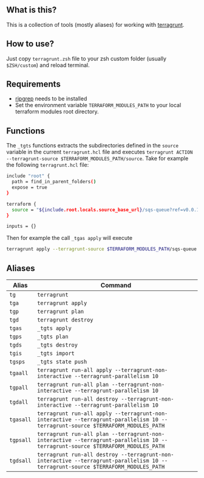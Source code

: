 ## What is this?
This is a collection of tools (mostly aliases) for working with [terragrunt](https://terragrunt.gruntwork.io/).
## How to use?
Just copy `terragrunt.zsh` file to your zsh custom folder (usually `$ZSH/custom`) and reload terminal.
## Requirements
- [ripgrep](https://github.com/BurntSushi/ripgrep) needs to be installed
- Set the environment variable `TERRAFORM_MODULES_PATH` to your local terraform modules root directory.
## Functions
The `_tgts` functions extracts the subdirectories defined in the `source` variable in the current `terragrunt.hcl` file and executes `terragrunt ACTION --terragrunt-source $TERRAFORM_MODULES_PATH/source`. Take for example the following `terragrunt.hcl` file:
```bash
include "root" {
  path = find_in_parent_folders()
  expose = true
}

terraform {
  source = "${include.root.locals.source_base_url}/sqs-queue?ref=v0.0.1"
}

inputs = {}
```
Then for example the call `_tgas apply` will execute
```bash
terragrunt apply --terragrunt-source $TERRAFORM_MODULES_PATH/sqs-queue
```

## Aliases
| Alias     | Command                   |
| --------- | ------------------------- |
| `tg`      | `terragrunt`              |
| `tga`     | `terragrunt apply`        |
| `tgp`     | `terragrunt plan`         |
| `tgd`     | `terragrunt destroy`      |
| `tgas`    | `_tgts apply`                                                                                                                     |
| `tgps`    | `_tgts plan`                                                                                                                      |
| `tgds`    | `_tgts destroy`                                                                                                                   |
| `tgis`    | `_tgts import`                                                                                                                    |
| `tgsps`   | `_tgts state push`                                                                                                                |
| `tgaall`  | `terragrunt run-all apply --terragrunt-non-interactive --terragrunt-parallelism 10`                                               |
| `tgpall`  | `terragrunt run-all plan --terragrunt-non-interactive --terragrunt-parallelism 10`                                                |
| `tgdall`  | `terragrunt run-all destroy --terragrunt-non-interactive --terragrunt-parallelism 10`                                             |
| `tgasall` | `terragrunt run-all apply --terragrunt-non-interactive --terragrunt-parallelism 10 --terragrunt-source $TERRAFORM_MODULES_PATH`   |
| `tgpsall` | `terragrunt run-all plan --terragrunt-non-interactive --terragrunt-parallelism 10 --terragrunt-source $TERRAFORM_MODULES_PATH`    |
| `tgdsall` | `terragrunt run-all destroy --terragrunt-non-interactive --terragrunt-parallelism 10 --terragrunt-source $TERRAFORM_MODULES_PATH` |
